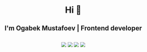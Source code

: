 <h1 align="center">Hi 👋</h1>
<h2 align="center">I'm Ogabek Mustafoev | Frontend developer</h2>
<h2 align="center">
  <a href="https://facebook.com/ogabek.mustafoyev.5"><img src="https://img.shields.io/badge/Facebook-%231877F2.svg?logo=Facebook&logoColor=white" /></a>
  <a href="https://instagram.com/mustafoev__ogabek"><img src="https://img.shields.io/badge/Instagram-%23E4405F.svg?logo=Instagram&logoColor=white" /></a>
  <a href="https://linkedin.com/in/ogabek-mustafoev"><img src="https://img.shields.io/badge/LinkedIn-%230077B5.svg?logo=linkedin&logoColor=white" /></a>
  <a href="https://t.me/Ogabek_Mustafoev"><img src="https://img.shields.io/badge/Telegram-%231877F2.svg?logo=telegram&logoColor=white" /></a>
</h2>
